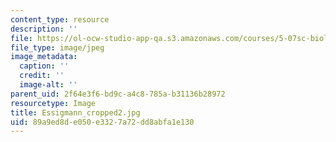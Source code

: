 ```yaml
---
content_type: resource
description: ''
file: https://ol-ocw-studio-app-qa.s3.amazonaws.com/courses/5-07sc-biological-chemistry-i-fall-2013/89a9ed8de050e3327a72dd8abfa1e130_Essigmann_cropped2.jpg
file_type: image/jpeg
image_metadata:
  caption: ''
  credit: ''
  image-alt: ''
parent_uid: 2f64e3f6-bd9c-a4c8-785a-b31136b28972
resourcetype: Image
title: Essigmann_cropped2.jpg
uid: 89a9ed8d-e050-e332-7a72-dd8abfa1e130
---
```

